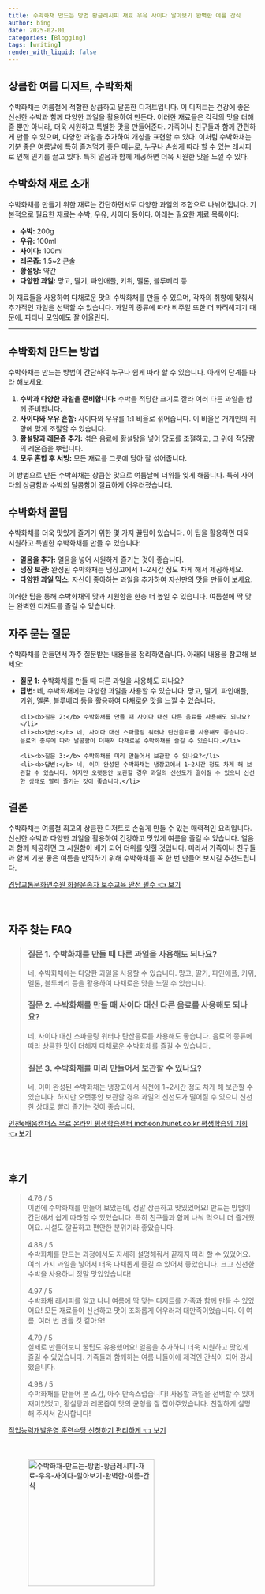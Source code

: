 ```yaml
---
title: 수박화채 만드는 방법 황금레시피 재료 우유 사이다 알아보기 완벽한 여름 간식
author: bing
date: 2025-02-01
categories: [Blogging]
tags: [writing]
render_with_liquid: false
---
```



<h2 id='수박화채 소개'>상큼한 여름 디저트, 수박화채</h2>

<p>수박화채는 여름철에 적합한 상큼하고 달콤한 디저트입니다. 이 디저트는 건강에 좋은 신선한 수박과 함께 다양한 과일을 활용하여 만든다. 이러한 재료들은 각각의 맛을 더해줄 뿐만 아니라, 더욱 시원하고 특별한 맛을 만들어준다. 가족이나 친구들과 함께 간편하게 만들 수 있으며, 다양한 과일을 추가하여 개성을 표현할 수 있다. 이처럼 수박화채는 기분 좋은 여름날에 특히 즐겨먹기 좋은 메뉴로, 누구나 손쉽게 따라 할 수 있는 레시피로 인해 인기를 끌고 있다. 특히 얼음과 함께 제공하면 더욱 시원한 맛을 느낄 수 있다.</p>

<h2 id='수박화채 재료'>수박화채 재료 소개</h2>

<p>수박화채를 만들기 위한 재료는 간단하면서도 다양한 과일의 조합으로 나뉘어집니다. 기본적으로 필요한 재료는 수박, 우유, 사이다 등이다. 아래는 필요한 재료 목록이다:</p>

<ul>
    <li><b>수박:</b> 200g</li>
    <li><b>우유:</b> 100ml</li>
    <li><b>사이다:</b> 100ml</li>
    <li><b>레몬즙:</b> 1.5~2 큰술</li>
    <li><b>황설탕:</b> 약간</li>
    <li><b>다양한 과일:</b> 망고, 딸기, 파인애플, 키위, 멜론, 블루베리 등</li>
</ul>

<p>이 재료들을 사용하여 다채로운 맛의 수박화채를 만들 수 있으며, 각자의 취향에 맞춰서 추가적인 과일을 선택할 수 있습니다. 과일의 종류에 따라 비주얼 또한 더 화려해지기 때문에, 파티나 모임에도 잘 어울린다.</p>

<hr />

<h2 id='수박화채 만들기'>수박화채 만드는 방법</h2>

<p>수박화채는 만드는 방법이 간단하여 누구나 쉽게 따라 할 수 있습니다. 아래의 단계를 따라 해보세요:</p>

<ol>
    <li><b>수박과 다양한 과일을 준비합니다:</b> 수박을 적당한 크기로 잘라 여러 다른 과일을 함께 준비합니다.</li>
    <li><b>사이다와 우유 혼합:</b> 사이다와 우유를 1:1 비율로 섞어줍니다. 이 비율은 개개인의 취향에 맞게 조절할 수 있습니다.</li>
    <li><b>황설탕과 레몬즙 추가:</b> 섞은 음료에 황설탕을 넣어 당도를 조절하고, 그 위에 적당량의 레몬즙을 뿌립니다.</li>
    <li><b>모두 혼합 후 서빙:</b> 모든 재료를 그릇에 담아 잘 섞어줍니다.</li>
</ol>

<p>이 방법으로 만든 수박화채는 상큼한 맛으로 여름날에 더위를 잊게 해줍니다. 특히 사이다의 상큼함과 수박의 달콤함이 절묘하게 어우러졌습니다.</p>

<h2 id='꿀팁'>수박화채 꿀팁</h2>

<p>수박화채를 더욱 맛있게 즐기기 위한 몇 가지 꿀팁이 있습니다. 이 팁을 활용하면 더욱 시원하고 특별한 수박화채를 만들 수 있습니다:</p>

<ul>
    <li><b>얼음을 추가:</b> 얼음을 넣어 시원하게 즐기는 것이 좋습니다.</li>
    <li><b>냉장 보관:</b> 완성된 수박화채는 냉장고에서 1~2시간 정도 차게 해서 제공하세요.</li>
    <li><b>다양한 과일 믹스:</b> 자신이 좋아하는 과일을 추가하여 자신만의 맛을 만들어 보세요.</li>
</ul>

<p>이러한 팁을 통해 수박화채의 맛과 시원함을 한층 더 높일 수 있습니다. 여름철에 딱 맞는 완벽한 디저트를 즐길 수 있습니다.</p>

<h2 id='자주 묻는 질문'>자주 묻는 질문</h2>

<p>수박화채를 만들면서 자주 질문받는 내용들을 정리하였습니다. 아래의 내용을 참고해 보세요:</p>

<ul>
    <li><b>질문 1:</b> 수박화채를 만들 때 다른 과일을 사용해도 되나요?</li>
    <li><b>답변:</b> 네, 수박화채에는 다양한 과일을 사용할 수 있습니다. 망고, 딸기, 파인애플, 키위, 멜론, 블루베리 등을 활용하여 다채로운 맛을 느낄 수 있습니다.</li>

    <li><b>질문 2:</b> 수박화채를 만들 때 사이다 대신 다른 음료를 사용해도 되나요?</li>
    <li><b>답변:</b> 네, 사이다 대신 스파클링 워터나 탄산음료를 사용해도 좋습니다. 음료의 종류에 따라 달콤함이 더해져 다채로운 수박화채를 즐길 수 있습니다.</li>

    <li><b>질문 3:</b> 수박화채를 미리 만들어서 보관할 수 있나요?</li>
    <li><b>답변:</b> 네, 이미 완성된 수박화채는 냉장고에서 1~2시간 정도 차게 해 보관할 수 있습니다. 하지만 오랫동안 보관할 경우 과일의 신선도가 떨어질 수 있으니 신선한 상태로 빨리 즐기는 것이 좋습니다.</li>
</ul>

<h2 id='마무리'>결론</h2>

<p>수박화채는 여름철 최고의 상큼한 디저트로 손쉽게 만들 수 있는 매력적인 요리입니다. 신선한 수박과 다양한 과일을 활용하여 건강하고 맛있게 여름을 즐길 수 있습니다. 얼음과 함께 제공하면 그 시원함이 배가 되어 더위를 잊힐 것입니다. 따라서 가족이나 친구들과 함께 기분 좋은 여름을 만끽하기 위해 수박화채를 꼭 한 번 만들어 보시길 추천드립니다.</p>


<p><a class="click-button" title="경남교통문화연수원 화물운송자 보수교육 안전 필수" href="https://afficreate.github.io/posts/%EA%B2%BD%EB%82%A8%EA%B5%90%ED%86%B5%EB%AC%B8%ED%99%94%EC%97%B0%EC%88%98%EC%9B%90-%ED%99%94%EB%AC%BC%EC%9A%B4%EC%86%A1%EC%9E%90-%EB%B3%B4%EC%88%98%EA%B5%90%EC%9C%A1-%EC%95%88%EC%A0%84-%ED%95%84%EC%88%98/" rel="dofollow">경남교통문화연수원 화물운송자 보수교육 안전 필수 👈 보기</a></p><br>
<h2 id='자주_찾는_FAQ'>자주 찾는 FAQ</h2>
<div itemscope="" itemtype="https://schema.org/FAQPage"> 
<blockquote> 
<div itemscope="" itemprop="mainEntity" itemtype="https://schema.org/Question"> 
<h3 itemprop="name">질문 1. 수박화채를 만들 때 다른 과일을 사용해도 되나요?</h3> 
<div itemscope="" itemprop="acceptedAnswer" itemtype="https://schema.org/Answer"> 
<span itemprop="text"> 
<p>네, 수박화채에는 다양한 과일을 사용할 수 있습니다. 망고, 딸기, 파인애플, 키위, 멜론, 블루베리 등을 활용하여 다채로운 맛을 느낄 수 있습니다.</p> 
</span> 
</div> 
</div> 

<div itemscope="" itemprop="mainEntity" itemtype="https://schema.org/Question"> 
<h3 itemprop="name">질문 2. 수박화채를 만들 때 사이다 대신 다른 음료를 사용해도 되나요?</h3> 
<div itemscope="" itemprop="acceptedAnswer" itemtype="https://schema.org/Answer"> 
<span itemprop="text"> 
<p>네, 사이다 대신 스파클링 워터나 탄산음료를 사용해도 좋습니다. 음료의 종류에 따라 상큼한 맛이 더해져 다채로운 수박화채를 즐길 수 있습니다.</p> 
</span> 
</div> 
</div> 

<div itemscope="" itemprop="mainEntity" itemtype="https://schema.org/Question"> 
<h3 itemprop="name">질문 3. 수박화채를 미리 만들어서 보관할 수 있나요?</h3> 
<div itemscope="" itemprop="acceptedAnswer" itemtype="https://schema.org/Answer"> 
<span itemprop="text"> 
<p>네, 이미 완성된 수박화채는 냉장고에서 식전에 1~2시간 정도 차게 해 보관할 수 있습니다. 하지만 오랫동안 보관할 경우 과일의 신선도가 떨어질 수 있으니 신선한 상태로 빨리 즐기는 것이 좋습니다.</p> 
</span> 
</div> 
</div> 
</blockquote> 
</div>
<p><a class="click-button" title="인천e배움캠퍼스 무료 온라인 평생학습센터 incheon.hunet.co.kr 평생학습의 기회" href="https://afficreate.github.io/posts/%EC%9D%B8%EC%B2%9Ce%EB%B0%B0%EC%9B%80%EC%BA%A0%ED%8D%BC%EC%8A%A4-%EB%AC%B4%EB%A3%8C-%EC%98%A8%EB%9D%BC%EC%9D%B8-%ED%8F%89%EC%83%9D%ED%95%99%EC%8A%B5%EC%84%BC%ED%84%B0-incheon.hunet.co.kr-%ED%8F%89%EC%83%9D%ED%95%99%EC%8A%B5%EC%9D%98-%EA%B8%B0%ED%9A%8C/" rel="dofollow">인천e배움캠퍼스 무료 온라인 평생학습센터 incheon.hunet.co.kr 평생학습의 기회 👈 보기</a></p><br>
<h2 id='후기'>후기</h2>
<div itemscope itemtype="https://schema.org/Product">
  <blockquote>
  <div itemprop="review" itemscope itemtype="https://schema.org/Review">
      <div itemprop="reviewRating" itemscope itemtype="https://schema.org/Rating"> <span itemprop="ratingValue">4.76</span> / <span itemprop="bestRating">5</span> </div>
      <span itemprop="reviewBody">이번에 수박화채를 만들어 보았는데, 정말 상큼하고 맛있었어요! 만드는 방법이 간단해서 쉽게 따라할 수 있었습니다. 특히 친구들과 함께 나눠 먹으니 더 즐거웠어요. 시설도 깔끔하고 편안한 분위기라 좋았습니다.</span>
  </div>
  <br>
  <div itemprop="review" itemscope itemtype="https://schema.org/Review">
      <div itemprop="reviewRating" itemscope itemtype="https://schema.org/Rating"> <span itemprop="ratingValue">4.88</span> / <span itemprop="bestRating">5</span> </div>
      <span itemprop="reviewBody">수박화채를 만드는 과정에서도 자세히 설명해줘서 끝까지 따라 할 수 있었어요. 여러 가지 과일을 넣어서 더욱 다채롭게 즐길 수 있어서 좋았습니다. 크고 신선한 수박을 사용하니 정말 맛있었습니다!</span>
  </div>
  <br>
  <div itemprop="review" itemscope itemtype="https://schema.org/Review">
      <div itemprop="reviewRating" itemscope itemtype="https://schema.org/Rating"> <span itemprop="ratingValue">4.97</span> / <span itemprop="bestRating">5</span> </div>
      <span itemprop="reviewBody">수박화채 레시피를 알고 나니 여름에 딱 맞는 디저트를 가족과 함께 만들 수 있었어요! 모든 재료들이 신선하고 맛이 조화롭게 어우러져 대만족이었습니다. 이 여름, 여러 번 만들 것 같아요!</span>
  </div>
  <br>
  <div itemprop="review" itemscope itemtype="https://schema.org/Review">
      <div itemprop="reviewRating" itemscope itemtype="https://schema.org/Rating"> <span itemprop="ratingValue">4.79</span> / <span itemprop="bestRating">5</span> </div>
      <span itemprop="reviewBody">실제로 만들어보니 꿀팁도 유용했어요! 얼음을 추가하니 더욱 시원하고 맛있게 즐길 수 있었습니다. 가족들과 함께하는 여름 나들이에 제격인 간식이 되어 감사했습니다.</span>
  </div>
  <br>
  <div itemprop="review" itemscope itemtype="https://schema.org/Review">
      <div itemprop="reviewRating" itemscope itemtype="https://schema.org/Rating"> <span itemprop="ratingValue">4.98</span> / <span itemprop="bestRating">5</span> </div>
      <span itemprop="reviewBody">수박화채를 만들어 본 소감, 아주 만족스럽습니다! 사용할 과일을 선택할 수 있어 재미있었고, 황설탕과 레몬즙이 맛의 균형을 잘 잡아주었습니다. 친절하게 설명해 주셔서 감사합니다!</span>
  </div>
  </blockquote>
</div>
<p><a class="click-button" title="직업능력개발운영 훈련수당 신청하기 편리하게" href="https://afficreate.github.io/posts/%EC%A7%81%EC%97%85%EB%8A%A5%EB%A0%A5%EA%B0%9C%EB%B0%9C%EC%9A%B4%EC%98%81-%ED%9B%88%EB%A0%A8%EC%88%98%EB%8B%B9-%EC%8B%A0%EC%B2%AD%ED%95%98%EA%B8%B0-%ED%8E%B8%EB%A6%AC%ED%95%98%EA%B2%8C/" rel="dofollow">직업능력개발운영 훈련수당 신청하기 편리하게 👈 보기</a></p><br>
<figure class="image"><img src="https://afficreate.github.io/assets/img/thumbnail/수박화채-만드는-방법-황금레시피-재료-우유-사이다-알아보기-완벽한-여름-간식.webp" alt="수박화채-만드는-방법-황금레시피-재료-우유-사이다-알아보기-완벽한-여름-간식" width="256" height="256"></figure>